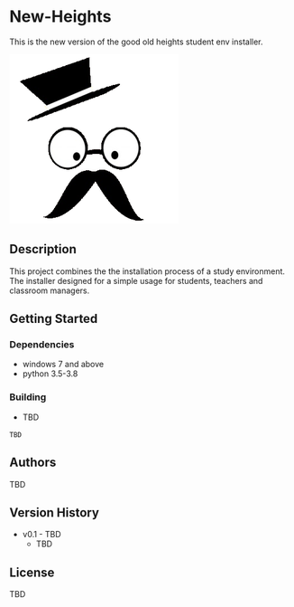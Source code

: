 # New-Heights
This is the new version of the good old heights student env installer.

![logo](static/site/images/logo.png)

## Description

This project combines the the installation process of a study environment.
The installer designed for a simple usage for students, teachers and classroom managers. 

## Getting Started

### Dependencies

* windows 7 and above
* python 3.5-3.8

### Building

* TBD

```
TBD
```

## Authors

TBD

## Version History

* v0.1 - TBD
  * TBD

## License

TBD